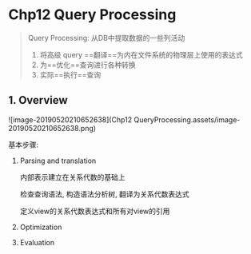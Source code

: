 # Chp12 Query Processing

> Query Processing: 从DB中提取数据的一些列活动
>
> 1. 将高级 query ==翻译==为内在文件系统的物理层上使用的表达式
> 2. 为==优化==查询进行各种转换
> 3. 实际==执行==查询

## 1. Overview

![image-20190520210652638](Chp12 QueryProcessing.assets/image-20190520210652638.png)

基本步骤:

1. Parsing and translation

   内部表示建立在关系代数的基础上

   检查查询语法, 构造语法分析树, 翻译为关系代数表达式

   定义view的关系代数表达式和所有对view的引用

2. Optimization

   

3. Evaluation

